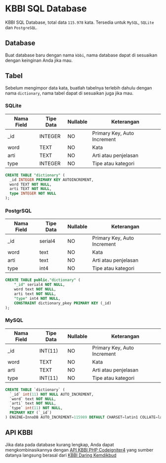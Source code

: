 # KBBI SQL Database
KBBI SQL Database, total data ```115.978``` kata.
Tersedia untuk ```MySQL```, ```SQLite``` dan ```PostgreSQL```.

## Database
Buat database baru dengan nama ```kbbi```, nama database dapat di sesuaikan dengan keinginan Anda jika mau.

## Tabel
Sebelum mengimpor data kata, buatlah tabelnya terlebih dahulu dengan nama ```dictionary```, nama tabel dapat di sesuaikan juga jika mau.

### SQLite
| Nama Field | Tipe Data | Nullable | Keterangan                  |
|------------|-----------|----------|-----------------------------|
| _id        | INTEGER   | NO       | Primary Key, Auto Increment |
| word       | TEXT      | NO       | Kata                        |
| arti       | TEXT      | NO       | Arti atau penjelasan        |
| type       | INTEGER   | NO       | Tipe atau kategori          |

```sql
CREATE TABLE "dictionary" (
  _id INTEGER PRIMARY KEY AUTOINCREMENT,
  word TEXT NOT NULL,
  arti TEXT NOT NULL,
  type INTEGER NOT NULL
);
```

### PostgrSQL
| Nama Field | Tipe Data | Nullable | Keterangan                  |
|------------|-----------|----------|-----------------------------|
| _id        | serial4   | NO       | Primary Key, Auto Increment |
| word       | text      | NO       | Kata                        |
| arti       | text      | NO       | Arti atau penjelasan        |
| type       | int4      | NO       | Tipe atau kategori          |

```sql
CREATE TABLE public."dictionary" (
	"_id" serial4 NOT NULL,
	word text NOT NULL,
	arti text NOT NULL,
	"type" int4 NOT NULL,
	CONSTRAINT dictionary_pkey PRIMARY KEY (_id)
);
```

### MySQL
| Nama Field | Tipe Data | Nullable | Keterangan                  |
|------------|-----------|----------|-----------------------------|
| _id        | INT(11)   | NO       | Primary Key, Auto Increment |
| word       | TEXT      | NO       | Kata                        |
| arti       | TEXT      | NO       | Arti atau penjelasan        |
| type       | INT(11)   | NO       | Tipe atau kategori          |

```sql
CREATE TABLE `dictionary` (
  `_id` int(11) NOT NULL AUTO_INCREMENT,
  `word` text NOT NULL,
  `arti` text NOT NULL,
  `type` int(11) NOT NULL,
  PRIMARY KEY (`_id`)
) ENGINE=InnoDB AUTO_INCREMENT=115989 DEFAULT CHARSET=latin1 COLLATE=latin1_swedish_ci;
```

## API KBBI
Jika data pada database kurang lengkap, Anda dapat mengkombinasikannya dengan [API KBBI PHP Codeigniter4](https://github.com/dyazincahya/API-KBBI-PHP-Codeigniter-4) yang sumber datanya langsung berasal dari [KBBI Daring Kemdikbud](https://kbbi.kemdikbud.go.id/)
